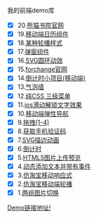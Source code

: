 我的前端demo库

- [x] 20.[熊猫书院官网](https://www.pandateacher.com/)
- [x] 19.[移动端日历组件](http://meckodo.github.io/myDemo/demo/17/index.html)
- [x] 18.[某种轮播样式](http://meckodo.github.io/myDemo/demo/18/index.html)
- [x] 17.[弹窗组件](http://meckodo.github.io/myDemo/demo/14/index.html)
- [x] 16.[SVG圆环动效](http://meckodo.github.io/myDemo/demo/16/index.html)
- [x] 15.[forchange官网](http://www.forchange.cn/)
- [x] 14.[倒计时小项目(移动端)](http://meckodo.github.io/myDemo/demo/timeout/index.html)
- [x] 13.[气泡墙](http://meckodo.github.io/myDemo/demo/13/index.html)
- [x] 12.[纯CSS 三级菜单](http://meckodo.github.io/myDemo/demo/12/index.html)
- [x] 11.[ios滑动解锁文字效果](http://meckodo.github.io/myDemo/demo/11/index.html)
- [x] 10.[移动端弹性导航](http://meckodo.github.io/myDemo/demo/10/index.html)
- [x] 9.[拖拽(1-4)](http://meckodo.github.io/myDemo/)
- [x] 8.[获取手机验证码](http://meckodo.github.io/myDemo/demo/8/index.html)
- [x] 7.[SVG描边动画](http://meckodo.github.io/myDemo/demo/7/index.html)
- [x] 6.[倒计时](http://meckodo.github.io/myDemo/demo/6/index.html)
- [x] 5.[HTML5图片上传预览](http://meckodo.github.io/myDemo/demo/5/index.html)
- [x] 4.[动态添加文本并带有事件](http://meckodo.github.io/myDemo/demo/4/index.html)
- [x] 3.[仿淘宝移动响应式](http://meckodo.github.io/myDemo/demo/3/index.html)
- [x] 2.[仿淘宝移动端轮播](http://meckodo.github.io/myDemo/demo/2/m-taobao.html)
- [x] 1.[两组图片切换](http://meckodo.github.io/myDemo/demo/1/banner-demo.html)

 [Demo链接地址!](http://meckodo.github.io/myDemo/) 